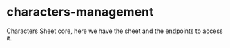 # characters-management
Characters Sheet core, here we have the sheet and the endpoints to access it.
